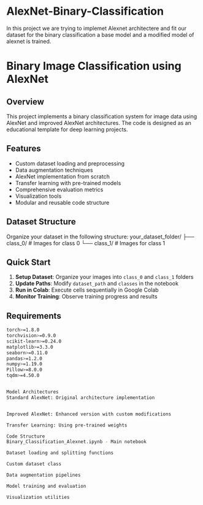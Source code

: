 # AlexNet-Binary-Classification
In this project we are trying to implemet Alexnet architectere and fit our dataset for the binary classification a base model and a modified model of alexnet is trained.
# Binary Image Classification using AlexNet

## Overview
This project implements a binary classification system for image data using AlexNet and improved AlexNet architectures. The code is designed as an educational template for deep learning projects.

## Features
- Custom dataset loading and preprocessing
- Data augmentation techniques
- AlexNet implementation from scratch
- Transfer learning with pre-trained models
- Comprehensive evaluation metrics
- Visualization tools
- Modular and reusable code structure

## Dataset Structure
Organize your dataset in the following structure:
your_dataset_folder/
├── class_0/ # Images for class 0
└── class_1/ # Images for class 1



## Quick Start
1. **Setup Dataset**: Organize your images into `class_0` and `class_1` folders
2. **Update Paths**: Modify `dataset_path` and `classes` in the notebook
3. **Run in Colab**: Execute cells sequentially in Google Colab
4. **Monitor Training**: Observe training progress and results

## Requirements
```bash
torch>=1.8.0
torchvision>=0.9.0
scikit-learn>=0.24.0
matplotlib>=3.3.0
seaborn>=0.11.0
pandas>=1.2.0
numpy>=1.19.0
Pillow>=8.0.0
tqdm>=4.50.0


Model Architectures
Standard AlexNet: Original architecture implementation


Improved AlexNet: Enhanced version with custom modifications

Transfer Learning: Using pre-trained weights

Code Structure
Binary_Classification_Alexnet.ipynb - Main notebook

Dataset loading and splitting functions

Custom dataset class

Data augmentation pipelines

Model training and evaluation

Visualization utilities
